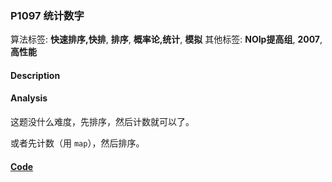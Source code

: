 ### P1097 统计数字

算法标签: **快速排序,快排**, **排序**, **概率论,统计**, **模拟**
其他标签: **NOIp提高组**, **2007**, **高性能**


#### Description

#### Analysis

这题没什么难度，先排序，然后计数就可以了。

或者先计数（用 `map`），然后排序。

#### [Code](../cpp/p1097.cpp) 

